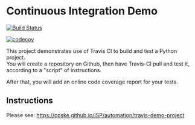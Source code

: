 Continuous Integration Demo
============================

[![Build Status](https://travis-ci.com/Siraphop4Nene/demo-pyci.svg?branch=master)](https://travis-ci.com/Siraphop4Nene/demo-pyci)

[![codecov](https://codecov.io/gh/Siraphop4Nene/demo-pyci/branch/master/graph/badge.svg?token=I62CWDYVAK)](https://codecov.io/gh/Siraphop4Nene/demo-pyci)

This project demonstrates use of Travis CI to build and test a Python project.  
You will create a repository on Github, then have Travis-CI pull and test it,
according to a "script" of instructions.

After that, you will add an online code coverage report for your tests.

## Instructions

Please see: https://cpske.github.io/ISP/automation/travis-demo-project

